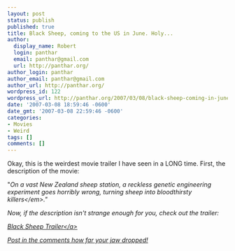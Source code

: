 ```yaml
---
layout: post
status: publish
published: true
title: Black Sheep, coming to the US in June. Holy...
author:
  display_name: Robert
  login: panthar
  email: panthar@gmail.com
  url: http://panthar.org/
author_login: panthar
author_email: panthar@gmail.com
author_url: http://panthar.org/
wordpress_id: 122
wordpress_url: http://panthar.org/2007/03/08/black-sheep-coming-in-june-of-2007-holy/
date: '2007-03-08 18:59:46 -0600'
date_gmt: '2007-03-08 22:59:46 -0600'
categories:
- Movies
- Weird
tags: []
comments: []
---
```

<p>Okay, this is the weirdest movie trailer I have seen in a LONG time.  First, the description of the movie:</p>
<p>"<em>On a vast New Zealand sheep station, a reckless genetic engineering experiment goes horribly wrong, turning sheep into bloodthirsty killers<&#47;em>."</p>
<p>Now, if the description isn't strange enough for you, check out the trailer:</p>
<p><a href="http:&#47;&#47;www.apple.com&#47;trailers&#47;independent&#47;blacksheep&#47;trailer&#47;">Black Sheep Trailer<&#47;a></p>
<p>Post in the comments how far your jaw dropped!</p>
